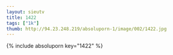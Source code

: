 ```yaml
--- 
layout: sieutv
title: 1422
tags: ["1k"]
thumb: http://94.23.248.219/absoluporn-1/image/002/1422.jpg
---
```

{% include absoluporn key="1422" %} 
